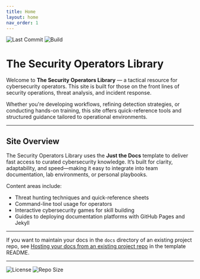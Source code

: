 ```yaml
---
title: Home
layout: home
nav_order: 1
---
```


![Last Commit](https://img.shields.io/github/last-commit/chatala1/secops-starters.svg)  ![Build](https://github.com/chatala1/secops-starters/actions/workflows/pages.yml/badge.svg) 

# The Security Operators Library

Welcome to **The Security Operators Library** — a tactical resource for cybersecurity operators. This site is built for those on the front lines of security operations, threat analysis, and incident response.

Whether you're developing workflows, refining detection strategies, or conducting hands-on training, this site offers quick-reference tools and structured guidance tailored to operational environments.

---

## Site Overview

The Security Operators Library uses the **Just the Docs** template to deliver fast access to curated cybersecurity knowledge. It’s built for clarity, adaptability, and speed—making it easy to integrate into team documentation, lab environments, or personal playbooks.

Content areas include:
- Threat hunting techniques and quick-reference sheets
- Command-line tool usage for operators
- Interactive cybersecurity games for skill building
- Guides to deploying documentation platforms with GitHub Pages and Jekyll

---

If you want to maintain your docs in the `docs` directory of an existing project repo, see [Hosting your docs from an existing project repo](https://github.com/just-the-docs/just-the-docs-template/blob/main/README.md#hosting-your-docs-from-an-existing-project-repo) in the template README.

----

![License](https://img.shields.io/github/license/chatala1/secops-starters.svg)  ![Repo Size](https://img.shields.io/github/repo-size/chatala1/secops-starters.svg)




